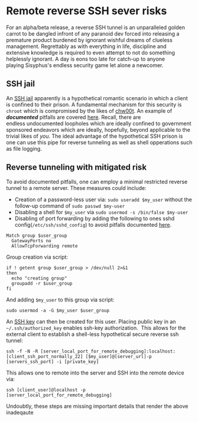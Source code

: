 # Remote reverse SSH sever risks 

For an alpha/beta release, a reverse SSH tunnel is an unparalleled golden carrot to be dangled infront of any paranoid dev forced into releasing a premature product burdened by ignorant wishful dreams of clueless management. Regrettably as with everything in life, discipline and extensive knowledge is required to even attempt to not do something helplessly ignorant. A day is eons too late for catch-up to anyone playing Sisyphus's endless security game let alone a newcomer. 

## SSH jail 

An [SSH jail](https://github.com/dannysheehan/linux-chroot-jail/blob/master/jailuser.sh) apparently is a hypothetical romantic scenario in which a client is confined to their prison. A fundamental mechanism for this security is `chroot` which is compromised by the likes of [chw00t](https://github.com/earthquake/chw00t). An example of ***documented*** pitfalls are covered [here](https://deepsec.net/docs/Slides/2015/Chw00t_How_To_Break%20Out_from_Various_Chroot_Solutions_-_Bucsay_Balazs.pdf). Recall, there are endless undocumented loopholes which are ideally confined to government sponsored endeavors which are ideally, hopefully, beyond applicable to the trivial likes of *you*. The ideal advantage of the hypothetical SSH prison is one can use this pipe for reverse tunneling as well as shell opperations such as file logging.

## Reverse tunneling with mitigated risk 

To avoid documented pitfalls, one can employ a minimal restricted reverse tunnel to a remote server. These measures could include: 

- Creation of a password-less user via: `sudo useradd $my_user` without the follow-up command of `sudo passwd $my-user`
- Disabling a shell for `$my_user` via `sudo usermod -s /bin/false $my-user`
- Disabling of port forwarding by adding the following to ones sshd config(`/etc/ssh/sshd_config`) to avoid pitfalls documented [here](https://arlimus.github.io/articles/ssh.reverse.tunnel.security/). 
```Match group my_secure_group
Match group $user_group 
  GatewayPorts no
  AllowTcpForwarding remote

```

Group creation via script: 
```
if ! getent group $user_group > /dev/null 2>&1
then
  echo "creating group"
  groupadd -r $user_group
fi 
```

And adding `$my_user` to this group via script:

```
sudo usermod -a -G $my_user $user_group
```


An [SSH key](https://github.com/NateZimmer/myNotes/blob/master/ssh_key.md) can then be created for this user. Placing public key in an `~/.ssh/authorized_key` enables ssh-key authorization. 
This allows for the external client to establish a shell-less hypothetical secure reverse ssh tunnel:

```
ssh -f -N -R [server_local_port_for_remote_debugging]:localhost:[client_ssh_port_normally_22] [$my_user]@[server_url]-p [servers_ssh_port] -i [private_key]
```

This allows one to remote into the server and SSH into the remote device via: 

```
ssh [client_user]@localhost -p [server_local_port_for_remote_debugging]
```
Undoubtly, these steps are missing important details that render the above inadeqaute  

